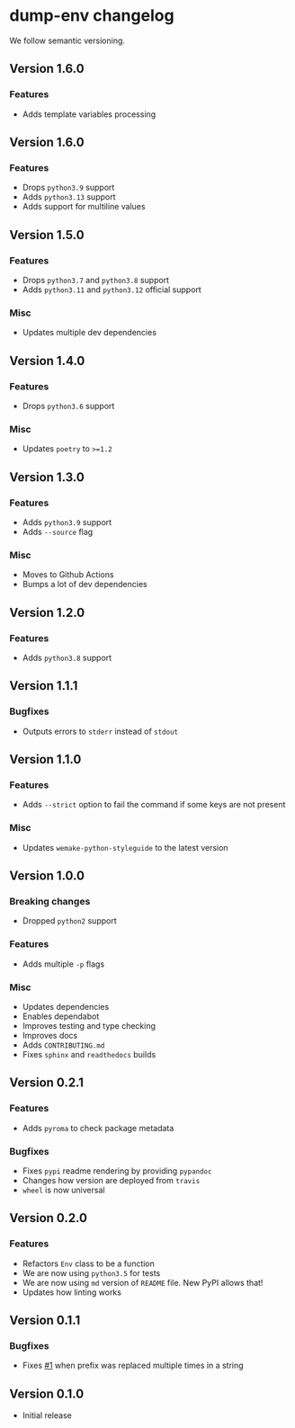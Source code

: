 # dump-env changelog

We follow semantic versioning.

## Version 1.6.0

### Features

- Adds template variables processing


## Version 1.6.0

### Features

- Drops `python3.9` support
- Adds `python3.13` support
- Adds support for multiline values


## Version 1.5.0

### Features

- Drops `python3.7` and `python3.8` support
- Adds `python3.11` and `python3.12` official support

### Misc

- Updates multiple dev dependencies


## Version 1.4.0

### Features

- Drops `python3.6` support

### Misc

- Updates `poetry` to `>=1.2`


## Version 1.3.0

### Features

- Adds `python3.9` support
- Adds `--source` flag

### Misc

- Moves to Github Actions
- Bumps a lot of dev dependencies


## Version 1.2.0

### Features

- Adds `python3.8` support


## Version 1.1.1

### Bugfixes

- Outputs errors to `stderr` instead of `stdout`


## Version 1.1.0

### Features

- Adds `--strict` option to fail the command if some keys are not present

### Misc

- Updates `wemake-python-styleguide` to the latest version


## Version 1.0.0

### Breaking changes

- Dropped `python2` support

### Features

- Adds multiple `-p` flags

### Misc

- Updates dependencies
- Enables dependabot
- Improves testing and type checking
- Improves docs
- Adds `CONTRIBUTING.md`
- Fixes `sphinx` and `readthedocs` builds


## Version 0.2.1

### Features

- Adds `pyroma` to check package metadata

### Bugfixes

- Fixes `pypi` readme rendering by providing `pypandoc`
- Changes how version are deployed from `travis`
- `wheel` is now universal


## Version 0.2.0

### Features

- Refactors `Env` class to be a function
- We are now using `python3.5` for tests
- We are now using `md` version of `README` file. New PyPI allows that!
- Updates how linting works


## Version 0.1.1

### Bugfixes

- Fixes [#1](https://github.com/sobolevn/dump-env/issues/1) when prefix was replaced multiple times in a string


## Version 0.1.0

- Initial release

